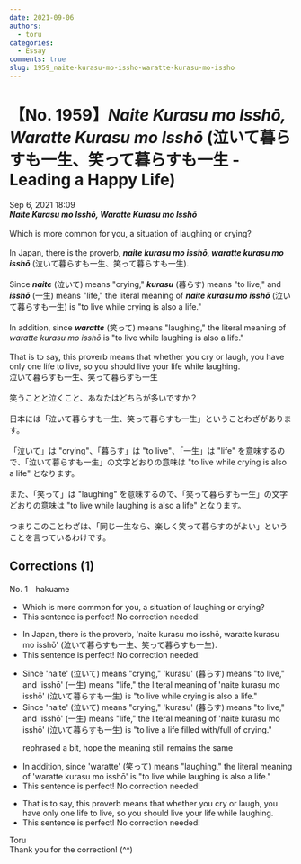 ```yaml
---
date: 2021-09-06
authors:
  - toru
categories:
  - Essay
comments: true
slug: 1959_naite-kurasu-mo-issho-waratte-kurasu-mo-issho
---
```


# 【No. 1959】<strong><em>Naite Kurasu mo Isshō, Waratte Kurasu mo Isshō</strong></em> (泣いて暮らすも一生、笑って暮らすも一生 - Leading a Happy Life)
<div class="date">Sep 6, 2021 18:09</div>
<div id="post"><div id="body_show_ori">
<strong><em>Naite Kurasu mo Isshō, Waratte Kurasu mo Isshō</strong></em><br/><br/>Which is more common for you, a situation of laughing or crying?<br/><br/>In Japan, there is the proverb, <strong><em>naite kurasu mo isshō, waratte kurasu mo isshō</em></strong> (泣いて暮らすも一生、笑って暮らすも一生).<br/><br/>Since <strong><em>naite</em></strong> (泣いて) means "crying," <strong><em>kurasu</em></strong> (暮らす) means "to live," and <strong><em>isshō</em></strong> (一生) means "life," the literal meaning of <strong><em>naite kurasu mo isshō</em></strong> (泣いて暮らすも一生) is "to live while crying is also a life."<br/><br/>In addition, since <strong><em>waratte</em></strong> (笑って) means "laughing," the literal meaning of <em>waratte kurasu mo isshō</em> is "to live while laughing is also a life."<br/><br/>That is to say, this proverb means that whether you cry or laugh, you have only one life to live, so you should live your life while laughing.
</div></div>

<!-- more -->

<div id="post_ja"><div id="body_show_mo">
泣いて暮らすも一生、笑って暮らすも一生<br/><br/>笑うことと泣くこと、あなたはどちらが多いですか？<br/><br/>日本には「泣いて暮らすも一生、笑って暮らすも一生」ということわざがあります。<br/><br/>「泣いて」は "crying"、「暮らす」は "to live"、「一生」は "life" を意味するので、「泣いて暮らすも一生」の文字どおりの意味は "to live while crying is also a life" となります。<br/><br/>また、「笑って」は "laughing" を意味するので、「笑って暮らすも一生」の文字どおりの意味は "to live while laughing is also a life" となります。<br/><br/>つまりこのことわざは、「同じ一生なら、楽しく笑って暮らすのがよい」ということを言っているわけです。
</div></div>

## Corrections (1)
<div id="block"><div class="first_name"> No. 1　<span class="just_name">hakuame</span></div><div id="block2">
<ul class="correction_field">
<li class="incorrect">Which is more common for you, a situation of laughing or crying?</li>
<li class="corrected perfect">This sentence is perfect! No correction needed!</li>
</ul>
<ul class="correction_field">
<li class="incorrect">In Japan, there is the proverb, 'naite kurasu mo isshō, waratte kurasu mo isshō' (泣いて暮らすも一生、笑って暮らすも一生).</li>
<li class="corrected perfect">This sentence is perfect! No correction needed!</li>
</ul>
<ul class="correction_field">
<li class="incorrect">Since 'naite' (泣いて) means "crying," 'kurasu' (暮らす) means "to live," and 'isshō' (一生) means "life," the literal meaning of 'naite kurasu mo isshō' (泣いて暮らすも一生) is "to live while crying is also a life."</li>
<li class="corrected correct">
Since 'naite' (泣いて) means "crying," 'kurasu' (暮らす) means "to live," and 'isshō' (一生) means "life," the literal meaning of 'naite kurasu mo isshō' (泣いて暮らすも一生) is "<span class="f_blue">to live a life filled with/full of crying</span>."
<p class="correction_comment">rephrased a bit, hope the meaning still remains the same</p>
</li>
</ul>
<ul class="correction_field">
<li class="incorrect">In addition, since 'waratte' (笑って) means "laughing," the literal meaning of 'waratte kurasu mo isshō' is "to live while laughing is also a life."</li>
<li class="corrected perfect">This sentence is perfect! No correction needed!</li>
</ul>
<ul class="correction_field">
<li class="incorrect">That is to say, this proverb means that whether you cry or laugh, you have only one life to live, so you should live your life while laughing.</li>
<li class="corrected perfect">This sentence is perfect! No correction needed!</li>
</ul>
</div><div class="name"><span class="just_name">Toru</span><br>
Thank you for the correction! (^^)
</div>
</div>
